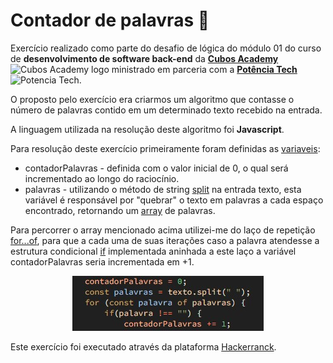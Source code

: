 # Contador de palavras 🧮	

Exercício realizado como parte do desafio de lógica do módulo 01 do curso de **desenvolvimento de software back-end** da  **[Cubos Academy](https://cubos.academy/)** <img src="https://avatars.githubusercontent.com/u/64142676?s=280&v=4" alt="Cubos Academy logo" title="Cubos Academy Desenvolvimento de Software - Foco em Backend - Ifood" width="20" height="20"/></a> ministrado em parceria com a **[Potência Tech](https://potenciatech.com.br/)** <img src="https://assets.toolzz.com.br/25202234/logo-instituicao/e8d5d0ca4cec7f9703744a3b4a479b99.png" alt="Potencia Tech" title="Powered by iFood" width="30" height="20">.

O proposto pelo exercício era criarmos um algoritmo que contasse o número de palavras contido em um determinado texto recebido na entrada.

A linguagem utilizada na resolução deste algoritmo foi **Javascript**.

Para resolução deste exercício primeiramente foram definidas as [variaveis](https://developer.mozilla.org/pt-BR/docs/Web/JavaScript/Guide/Grammar_and_types): 

- contadorPalavras - definida com o valor inicial de 0, o qual será incrementado ao longo do raciocínio.
- palavras - utilizando o método de string [split](https://developer.mozilla.org/pt-BR/docs/Web/JavaScript/Reference/Global_Objects/String/split) na entrada texto, esta variável é responsável por "quebrar" o texto em palavras a cada espaço encontrado, retornando um [array](https://developer.mozilla.org/pt-BR/docs/Web/JavaScript/Reference/Global_Objects/Array) de palavras.

Para percorrer o array mencionado acima utilizei-me do laço de repetição [for...of](https://developer.mozilla.org/pt-BR/docs/Web/JavaScript/Reference/Statements/for...of), para que a cada uma de suas iterações caso a palavra atendesse a estrutura condicional [if](https://developer.mozilla.org/pt-BR/docs/Web/JavaScript/Reference/Statements/if...else) implementada aninhada a este laço a variável contadorPalavras seria incrementada em +1.

<div align="center">

![Imagem código](https://raw.githubusercontent.com/uri-hub/contador-de-palavras/main/Captura%20de%20tela%202023-08-30%20212948.jpg)

</div>

Este exercício foi executado através da plataforma [Hackerranck](https://www.hackerrank.com/).
